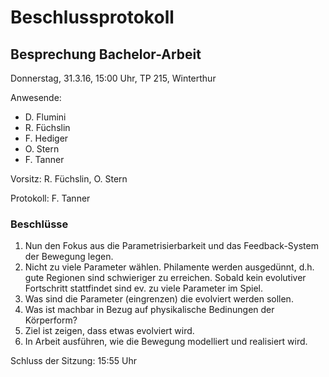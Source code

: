 # Beschlussprotokoll

## Besprechung Bachelor-Arbeit

Donnerstag, 31.3.16, 15:00 Uhr, TP 215, Winterthur

Anwesende:

*   D. Flumini
*   R. Füchslin
*   F. Hediger
*   O. Stern
*   F. Tanner

Vorsitz: R. Füchslin, O. Stern

Protokoll: F. Tanner

### Beschlüsse

1.  Nun den Fokus aus die Parametrisierbarkeit und das Feedback-System der Bewegung legen.
2.  Nicht zu viele Parameter wählen. Philamente werden ausgedünnt,
    d.h. gute Regionen sind schwieriger zu erreichen.
    Sobald kein evolutiver Fortschritt stattfindet sind ev. zu viele Parameter im Spiel.
3.  Was sind die Parameter (eingrenzen) die evolviert werden sollen.
4.  Was ist machbar in Bezug auf physikalische Bedinungen der Körperform?
5.  Ziel ist zeigen, dass etwas evolviert wird.
6.  In Arbeit ausführen, wie die Bewegung modelliert und realisiert wird.

Schluss der Sitzung: 15:55 Uhr
